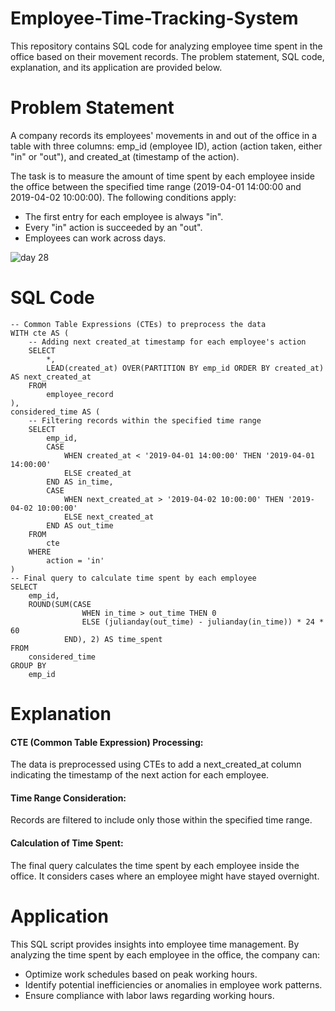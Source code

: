 # Employee-Time-Tracking-System

This repository contains SQL code for analyzing employee time spent in the office based on their movement records. The problem statement, SQL code, explanation, and its application are provided below.

# Problem Statement
A company records its employees' movements in and out of the office in a table with three columns: emp_id (employee ID), action (action taken, either "in" or "out"), and created_at (timestamp of the action).

The task is to measure the amount of time spent by each employee inside the office between the specified time range (2019-04-01 14:00:00 and 2019-04-02 10:00:00). The following conditions apply:

- The first entry for each employee is always "in".
- Every "in" action is succeeded by an "out".
- Employees can work across days.

![day 28](https://github.com/bhumikadata/Employee-Time-Tracking-System/assets/131578649/3fca857b-c373-4acc-9146-60a5e8a16375)

# SQL Code

```
-- Common Table Expressions (CTEs) to preprocess the data
WITH cte AS (
    -- Adding next created_at timestamp for each employee's action
    SELECT 
        *,
        LEAD(created_at) OVER(PARTITION BY emp_id ORDER BY created_at) AS next_created_at
    FROM 
        employee_record  
),
considered_time AS (
    -- Filtering records within the specified time range
    SELECT 
        emp_id,
        CASE 
            WHEN created_at < '2019-04-01 14:00:00' THEN '2019-04-01 14:00:00'
            ELSE created_at
        END AS in_time,
        CASE 
            WHEN next_created_at > '2019-04-02 10:00:00' THEN '2019-04-02 10:00:00' 
            ELSE next_created_at
        END AS out_time   
    FROM 
        cte  
    WHERE
        action = 'in'  
) 
-- Final query to calculate time spent by each employee
SELECT 
    emp_id,
    ROUND(SUM(CASE 
                WHEN in_time > out_time THEN 0 
                ELSE (julianday(out_time) - julianday(in_time)) * 24 * 60
            END), 2) AS time_spent
FROM 
    considered_time
GROUP BY 
    emp_id
```

# Explanation

#### CTE (Common Table Expression) Processing: 
The data is preprocessed using CTEs to add a next_created_at column indicating the timestamp of the next action for each employee.

#### Time Range Consideration: 
Records are filtered to include only those within the specified time range.

#### Calculation of Time Spent: 
The final query calculates the time spent by each employee inside the office. It considers cases where an employee might have stayed overnight.

# Application

This SQL script provides insights into employee time management. By analyzing the time spent by each employee in the office, the company can:

- Optimize work schedules based on peak working hours.
- Identify potential inefficiencies or anomalies in employee work patterns.
- Ensure compliance with labor laws regarding working hours.

